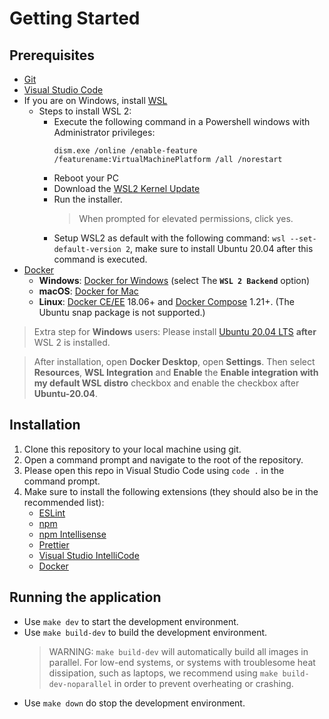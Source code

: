 # Getting Started

## Prerequisites
* [Git](https://git-scm.com/)
* [Visual Studio Code](https://code.visualstudio.com/)
* If you are on Windows, install [WSL](https://docs.microsoft.com/en-us/windows/wsl/install-win10)
  * Steps to install WSL 2:
    * Execute the following command in a Powershell windows with Administrator privileges:
      ```pwsh
      dism.exe /online /enable-feature /featurename:VirtualMachinePlatform /all /norestart
      ```
    * Reboot your PC
    * Download the [WSL2 Kernel Update](https://wslstorestorage.blob.core.windows.net/wslblob/wsl_update_x64.msi)
    * Run the installer.
      > When prompted for elevated permissions, click yes.
    * Setup WSL2 as default with the following command: `wsl --set-default-version 2`, make sure to install Ubuntu 20.04 after this command is executed.
* [Docker](https://www.docker.com/)
  * **Windows**: [Docker for Windows](https://docs.docker.com/desktop/windows/install/) (select The **`WSL 2 Backend`** option)
  * **macOS**: [Docker for Mac](https://docs.docker.com/desktop/mac/install/)
  * **Linux**: [Docker CE/EE](https://docs.docker.com/install/#supported-platforms) 18.06+ and [Docker Compose](https://docs.docker.com/compose/install) 1.21+. (The Ubuntu snap package is not supported.)

> Extra step for **Windows** users:
> Please install [Ubuntu 20.04 LTS](https://www.microsoft.com/en-us/p/ubuntu-2004-lts/9n6svws3rx71) **after** WSL 2 is installed.

> After installation, open **Docker Desktop**, open **Settings**.
> Then select **Resources**, **WSL Integration** and **Enable** the **Enable integration with my default WSL distro** checkbox and enable the checkbox after **Ubuntu-20.04**.

## Installation
1. Clone this repository to your local machine using git.
1. Open a command prompt and navigate to the root of the repository.
1. Please open this repo in Visual Studio Code using `code .` in the command prompt.
1. Make sure to install the following extensions (they should also be in the recommended list):
    * [ESLint](https://marketplace.visualstudio.com/items?itemName=dbaeumer.vscode-eslint)
    * [npm](https://marketplace.visualstudio.com/items?itemName=eg2.vscode-npm-script)
    * [npm Intellisense](https://marketplace.visualstudio.com/items?itemName=christian-kohler.npm-intellisense)
    * [Prettier](https://marketplace.visualstudio.com/items?itemName=esbenp.prettier-vscode)
    * [Visual Studio IntelliCode](https://marketplace.visualstudio.com/items?itemName=visualstudioexptteam.vscodeintellicode)
    * [Docker](https://marketplace.visualstudio.com/items?itemName=ms-azuretools.vscode-docker)

## Running the application
* Use `make dev` to start the development environment.
* Use `make build-dev` to build the development environment.
  > WARNING: `make build-dev` will automatically build all images in parallel. For low-end systems, or systems with troublesome heat dissipation, such as laptops, we recommend using `make build-dev-noparallel` in order to prevent overheating or crashing.
* Use `make down` do stop the development environment.
